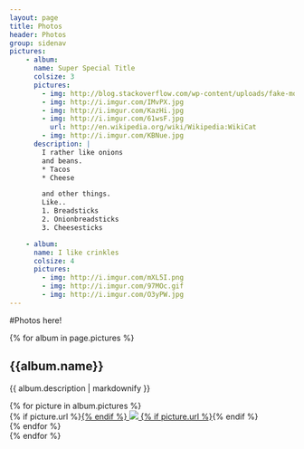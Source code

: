 ```yaml
---
layout: page
title: Photos
header: Photos
group: sidenav
pictures:
    - album:
      name: Super Special Title
      colsize: 3
      pictures:
        - img: http://blog.stackoverflow.com/wp-content/uploads/fake-mod-tools2.png
        - img: http://i.imgur.com/IMvPX.jpg
        - img: http://i.imgur.com/KazHi.jpg
        - img: http://i.imgur.com/61wsF.jpg
          url: http://en.wikipedia.org/wiki/Wikipedia:WikiCat
        - img: http://i.imgur.com/KBNue.jpg
      description: |
        I rather like onions
        and beans.
        * Tacos
        * Cheese

        and other things.
        Like.. 
        1. Breadsticks
        2. Onionbreadsticks
        3. Cheesesticks

    - album:
      name: I like crinkles
      colsize: 4
      pictures:
        - img: http://i.imgur.com/mXL5I.png
        - img: http://i.imgur.com/97MOc.gif
        - img: http://i.imgur.com/O3yPW.jpg
---
```

#Photos here!


{% for album in page.pictures %}
## {{album.name}}
{{ album.description | markdownify }}
<div class="row">
  {% for picture in album.pictures %}
    <div class="span{{album.colsize}}">
      {% if picture.url %}<a href="{{picture.url}}">{% endif %}
      <img src="{{picture.img}}" />
      {% if picture.url %}</a>{% endif %}
    </div>
  {% endfor %}
</div>
{% endfor %}